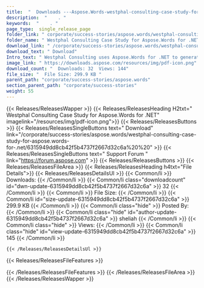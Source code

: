 ```yaml
---
title:  "  Downloads ---Aspose.Words-westphal-consulting-case-study-for-aspose.words-for-.net . " 
description:  "    . " 
keywords:  "    . " 
page_type:  single_release_page
folder_link: " corporate/success-stories/aspose.words/westphal-consulting-case-study-for-aspose.words-for-.net/"
folder_name: " Westphal Consulting Case Study for Aspose.Words for .NET"
download_link: " /corporate/success-stories/aspose.words/westphal-consulting-case-study-for-aspose.words-for-.net/6315949dd8cb42f5b4737f2667d32c6a"
download_text: " Download"
Intro_text: " Westphal Consulting uses Aspose.Words for .NET to generate professional insuranc..."
image_link: " https://downloads.aspose.com/resources/img/pdf-icon.png"
download_count: "  Downloads: 32  Views: 144"
file_size: "  File Size: 299.9 KB "
parent_path: "corporate/success-stories/aspose.words"
section_parent_path: "corporate/success-stories"
weight: 55 
---
```


{{< Releases/ReleasesWapper >}}
  {{< Releases/ReleasesHeading H2txt=" Westphal Consulting Case Study for Aspose.Words for .NET" imagelink="/resources/img/pdf-icon.png">}}
  {{< Releases/ReleasesButtons >}}
    {{< Releases/ReleasesSingleButtons text=" Download" link="/corporate/success-stories/aspose.words/westphal-consulting-case-study-for-aspose.words-for-.net/6315949dd8cb42f5b4737f2667d32c6a%20%20" >}}
    {{< Releases/ReleasesSingleButtons text=" Support Forum " link="https://forum.aspose.com" >}}
  {{< Releases/ReleasesButtons >}}
  {{< Releases/ReleasesFileArea >}}
    {{< Releases/ReleasesHeading h4txt="File Details">}}
    {{< Releases/ReleasesDetailsUl >}}
            {{< Common/li  >}} Downloads: {{< /Common/li >}} 
      {{< Common/li class="downloadcount" id="dwn-update-6315949dd8cb42f5b4737f2667d32c6a" >}} 32 {{< /Common/li >}} 
      {{< Common/li  >}} File Size: {{< /Common/li >}} 
      {{< Common/li id="size-update-6315949dd8cb42f5b4737f2667d32c6a" >}} 299.9 KB {{< /Common/li >}} 
      {{< Common/li  class="hide" >}} Posted By: {{< /Common/li >}} 
      {{< Common/li class="hide" id="author-update-6315949dd8cb42f5b4737f2667d32c6a" >}} sheliah {{< /Common/li >}} 
      {{< Common/li class="hide"  >}} Views: {{< /Common/li >}} 
      {{< Common/li class="hide" id="view-update-6315949dd8cb42f5b4737f2667d32c6a" >}} 145 {{< /Common/li >}} 

    {{< /Releases/ReleasesDetailsUl >}}

  {{< Releases/ReleasesFileFeatures >}}
      
  {{< /Releases/ReleasesFileFeatures >}}
 {{< /Releases/ReleasesFileArea >}}
{{< /Releases/ReleasesWapper >}}


